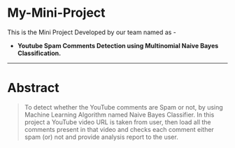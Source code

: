 # My-Mini-Project
This is the Mini Project Developed by our team named as - 
- **Youtube Spam Comments Detection using Multinomial Naive Bayes Classification.**
----------------------------------------------------------------------------------
# Abstract
>To detect whether the YouTube comments are Spam or not, by using Machine Learning Algorithm named Naive Bayes Classifier. In this project a YouTube video URL is taken from user, then load
all the comments present in that video and checks each comment either spam (or) not and provide analysis report to the user.
